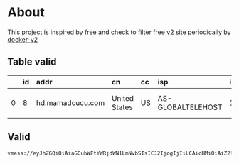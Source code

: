 
# About

This project is inspired by [free](https://github.com/freefq/free) and [check](https://github.com/yeahwu/check) to filter free [v2](https://github.com/v2fly/v2ray-core) site periodically by [docker-v2](https://hub.docker.com/r/v2ray/official)

    

## Table valid
|    | id                 | addr             | cn            | cc   | isp               | ip              | chatgpt          |
|---:|:-------------------|:-----------------|:--------------|:-----|:------------------|:----------------|:-----------------|
|  0 | [8](config/8.json) | hd.mamadcucu.com | United States | US   | AS-GLOBALTELEHOST | 169.197.141.187 | Yes (Region: US) |

## Valid
```
vmess://eyJhZGQiOiAiaGQubWFtYWRjdWN1LmNvbSIsICJ2IjogIjIiLCAicHMiOiAiZ2l0aHViLmNvbS9mcmVlZnEgLSBcdTdmOGVcdTU2ZmRDbG91ZEZsYXJlXHU1MTZjXHU1M2Y4Q0ROXHU4MjgyXHU3MGI5IDgiLCAicG9ydCI6IDIwOTUsICJpZCI6ICIxOTM1MGQ2NC02ODY4LTRhNjQtZTUwMS05YzBkZjkwM2Q3ODgiLCAiYWlkIjogIjAiLCAibmV0IjogIndzIiwgInR5cGUiOiAiIiwgImhvc3QiOiAiaDMubWFtYWRjdWN1LmNvbSIsICJwYXRoIjogIi8iLCAidGxzIjogIiJ9
```


